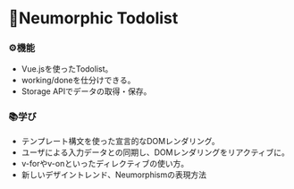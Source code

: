 # 📝Neumorphic Todolist

### ⚙機能
- Vue.jsを使ったTodolist。
- working/doneを仕分けできる。
- Storage APIでデータの取得・保存。

### 📚学び
- テンプレート構文を使った宣言的なDOMレンダリング。
- ユーザによる入力データとの同期し、DOMレンダリングをリアクティブに。
- v-forやv-onといったディレクティブの使い方。
- 新しいデザイントレンド、Neumorphismの表現方法
